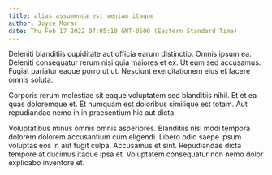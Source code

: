 ```yaml
---
title: alias assumenda est veniam itaque
author: Joyce Morar
date: Thu Feb 17 2022 07:05:10 GMT-0500 (Eastern Standard Time)
---
```

Deleniti blanditiis cupiditate aut officia earum distinctio. Omnis ipsum ea. Deleniti consequatur rerum nisi quia maiores et ex. Ut eum sed accusamus. Fugiat pariatur eaque porro ut ut. Nesciunt exercitationem eius et facere omnis soluta.

 Corporis rerum molestiae sit eaque voluptatem sed blanditiis nihil. Et et ea quas doloremque et. Et numquam est doloribus similique est totam. Aut repudiandae nemo in in praesentium hic aut dicta.

 Voluptatibus minus omnis omnis asperiores. Blanditiis nisi modi tempora dolorem dolorem accusantium cum eligendi. Libero odio saepe ipsum voluptas eos in aut fugit culpa. Accusamus et sint. Repudiandae dicta tempore at ducimus itaque ipsa et. Voluptatem consequatur non nemo dolor explicabo inventore et.